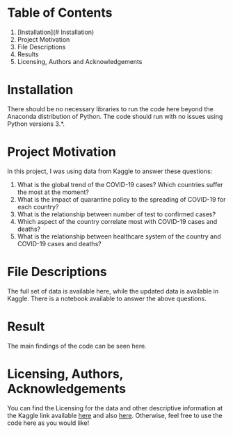 # Table of Contents

1. [Installation](# Installation)
2. Project Motivation
3. File Descriptions
4. Results
5. Licensing, Authors and Acknowledgements

# Installation

There should be no necessary libraries to run the code here beyond the Anaconda distribution of Python. The code should run with no issues using Python versions 3.*.

# Project Motivation

In this project, I was using data from Kaggle to answer these questions:

  1. What is the global trend of the COVID-19 cases? Which countries suffer the most at the moment? 
  2. What is the impact of quarantine policy to the spreading of COVID-19 for each country?
  3. What is the relationship between number of test to confirmed cases?
  4. Which aspect of the country correlate most with COVID-19 cases and deaths?
  5. What is the relationship between healthcare system of the country and COVID-19 cases and deaths?  
  
# File Descriptions

The full set of data is available here, while the updated data is available in Kaggle. There is a notebook available to answer the above questions.

# Result

The main findings of the code can be seen here.

# Licensing, Authors, Acknowledgements

You can find the Licensing for the data and other descriptive information at the Kaggle link available [here](https://www.kaggle.com/sudalairajkumar/novel-corona-virus-2019-dataset) and also [here](https://www.kaggle.com/koryto/countryinfo). Otherwise, feel free to use the code here as you would like!


